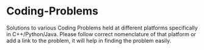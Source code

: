 # Coding-Problems
Solutions to various Coding Problems held at different platforms specifically in C++/Python/Java. Please follow correct nomenclature of that platform or add a link to the problem, it will help in finding the problem easily.
